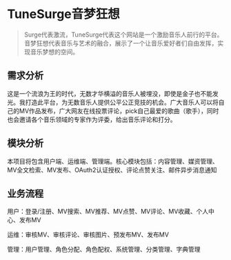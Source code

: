 # TuneSurge音梦狂想

> Surge代表激流，TuneSurge代表这个网站是一个激励音乐人前行的平台。音梦狂想代表音乐与艺术的融合，展示了一个让音乐爱好者们自由发挥，实现音乐梦想的空间。

## 需求分析

这是一个流浪为王的时代，无数才华横溢的音乐人被埋没，即使是金子也不能发光。我打造此平台，为无数音乐人提供公平公正竞技的机会。广大音乐人可以将自己的MV作品发布，广大网友在线投票评论，pick自己最爱的歌曲（歌手），同时也会邀请各个音乐领域的专家作为评委，给出音乐评论和打分。

## 模块分析

本项目将包含用户端、运维端、管理端。核心模块包括：内容管理、媒资管理、MV全文检索、MV发布、OAuth2认证授权、评论点赞关注、邮件异步消息通知

## 业务流程

用户：登录/注册、MV搜索、MV推荐、MV点赞、MV评论、MV收藏、个人中心、发布MV

运维：审核MV、审核评论、审核图片、预发布MV、发布MV

管理：用户管理、角色分配、角色配权、系统管理、分类管理、字典管理